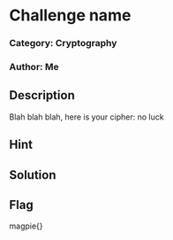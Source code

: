 # Challenge name
### Category: Cryptography
### Author: Me
## Description
Blah blah blah, here is your cipher: no luck

## Hint

## Solution

## Flag
magpie{}

